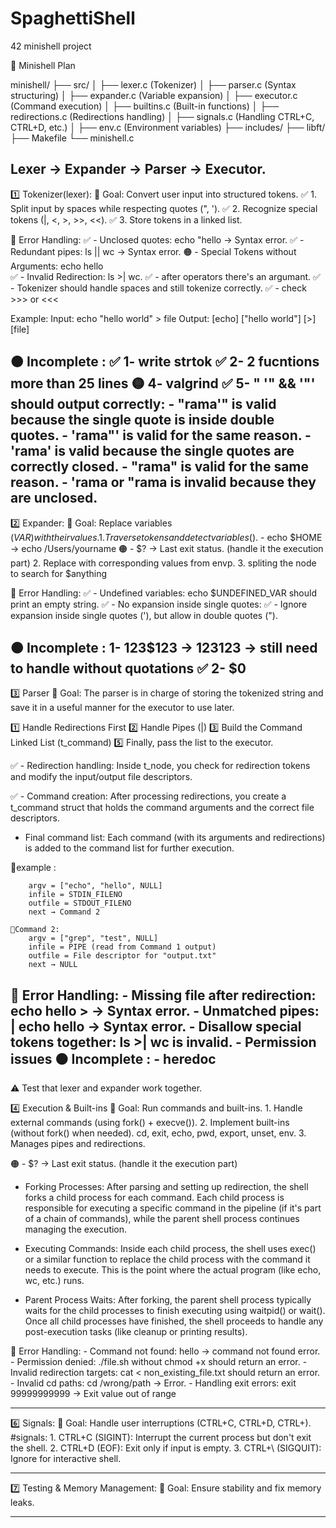 # SpaghettiShell
42 minishell project

📌 Minishell Plan

minishell/
├── src/
│   ├── lexer.c         (Tokenizer)
│   ├── parser.c        (Syntax structuring)
│   ├── expander.c      (Variable expansion)
│   ├── executor.c      (Command execution)
│   ├── builtins.c      (Built-in functions)
│   ├── redirections.c  (Redirections handling)
│   ├── signals.c       (Handling CTRL+C, CTRL+D, etc.)
│   ├── env.c           (Environment variables)
├── includes/
├── libft/
├── Makefile
└── minishell.c
 
Lexer → Expander → Parser → Executor.
--------------------------------------------------------------------------------------
1️⃣  Tokenizer(lexer):
📌 Goal: Convert user input into structured tokens.
	✅️ 1. Split input by spaces while respecting quotes (", ').
	✅️ 2. Recognize special tokens (|, <, >, >>, <<). 
	✅️ 3. Store tokens in a linked list.
	
🔴 Error Handling:
	✅️ - Unclosed quotes: echo "hello → Syntax error.
	✅️ - Redundant pipes: ls || wc → Syntax error.
	🟠 - Special Tokens without Arguments: echo hello      
	✅️ - Invalid Redirection: ls >| wc.
	✅️ - after operators there's an argumant.
	✅️ - Tokenizer should handle spaces and still tokenize correctly.
	✅️ - check >>> or <<<
	
Example:
Input: echo "hello world" > file
Output: [echo] ["hello world"] [>] [file]

🟠 Incomplete :
	✅️ 1- write strtok
	✅️   2- 2 fucntions more than 25 lines
	🟡 4- valgrind
	✅️ 5- " '" && '"' should output correctly:
		- "rama'" is valid because the single quote is inside double quotes.
		- 'rama"' is valid for the same reason.
		- 'rama' is valid because the single quotes are correctly closed.
		- "rama" is valid for the same reason.
		- 'rama or "rama is invalid because they are unclosed.
--------------------------------------------------------------------------------------
2️⃣  Expander:
📌 Goal: Replace variables ($VAR) with their values.
	1. Traverse tokens and detect variables ($).
		- echo $HOME → echo /Users/yourname
		🟠 - $? → Last exit status. (handle it the execution part)
	2. Replace with corresponding values from envp.
	3. spliting the node to search for $anything

🔴 Error Handling:
	✅️ - Undefined variables: echo $UNDEFINED_VAR should print an empty string.
	✅ - No expansion inside single quotes:
	✅️ - Ignore expansion inside single quotes ('), but allow in double quotes (").

🟠 Incomplete :
		1- 123$123 -> 123123 -> still need to handle without quotations
	✅️  2- $0
--------------------------------------------------------------------------------------
3️⃣ Parser
📌 Goal: The parser is in charge of storing the tokenized string and save it in a useful manner for the executor to use later.

1️⃣ Handle Redirections First
2️⃣ Handle Pipes (|)
3️⃣ Build the Command Linked List (t_command)
5️⃣ Finally, pass the list to the executor.

✅️ - Redirection handling: Inside t_node, you check for redirection tokens and modify the input/output file descriptors.

✅️ - Command creation: After processing redirections, you create a t_command struct that holds the command arguments and the correct file descriptors.

- Final command list: Each command (with its arguments and redirections) is added to the command list for further execution.

🔸example :

		argv = ["echo", "hello", NULL]
		infile = STDIN_FILENO
		outfile = STDOUT_FILENO
		next → Command 2

	🔹Command 2:
		argv = ["grep", "test", NULL]
		infile = PIPE (read from Command 1 output)
		outfile = File descriptor for "output.txt"
		next → NULL

🔴 Error Handling:
	- Missing file after redirection: echo hello > → Syntax error.
	- Unmatched pipes: | echo hello → Syntax error.
	- Disallow special tokens together: ls >| wc is invalid.
	- Permission issues
🟠 Incomplete :
	- heredoc
----------------------------------------------------------------------------------------
⚠️  Test that lexer and expander work together.

4️⃣  Execution & Built-ins
📌 Goal: Run commands and built-ins.
	1. Handle external commands (using fork() + execve()).
	2. Implement built-ins (without fork() when needed).
		cd, exit, echo, pwd, export, unset, env.
	3. Manages pipes and redirections.

🟠 - $? → Last exit status. (handle it the execution part)	
- Forking Processes: After parsing and setting up redirection, the shell forks a child process for each command. Each child process is responsible for executing a specific command in the pipeline (if it's part of a chain of commands), while the parent shell process continues managing the execution.

- Executing Commands: Inside each child process, the shell uses exec() or a similar function to replace the child process with the command it needs to execute. This is the point where the actual program (like echo, wc, etc.) runs.

- Parent Process Waits: After forking, the parent shell process typically waits for the child processes to finish executing using waitpid() or wait(). Once all child processes have finished, the shell proceeds to handle any post-execution tasks (like cleanup or printing results).

🔴 Error Handling:
	- Command not found: hello → command not found error.
	- Permission denied: ./file.sh without chmod +x should return an error.
	- Invalid redirection targets: cat < non_existing_file.txt should return an error.
	- Invalid cd paths: cd /wrong/path → Error.
	- Handling exit errors: exit 99999999999 → Exit value out of range

--------------------------------------------------------------------------------------
6️⃣  Signals:
📌 Goal: Handle user interruptions (CTRL+C, CTRL+D, CTRL+).
	#signals:
		1. CTRL+C (SIGINT): Interrupt the current process but don't exit the shell.
		2. CTRL+D (EOF): Exit only if input is empty.
		3. CTRL+\ (SIGQUIT): Ignore for interactive shell.

----------------------------------------------------------------------------------------
7️⃣  Testing & Memory Management:
📌 Goal: Ensure stability and fix memory leaks.

----------------------------------------------------------------------------------------